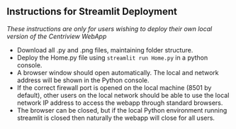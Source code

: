 ## Instructions for Streamlit Deployment

_These instructions are only for users wishing to deploy their own local version of the Centriview WebApp_

* Download all .py and .png files, maintaining folder structure. 
* Deploy the Home.py file using `streamlit run Home.py` in a python console.
* A browser window should open automatically. The local and network address will be shown in the Python console.
* If the correct firewall port is opened on the local machine (8501 by default), other users on the local network should be able to use the local network IP address to access the webapp through standard browsers.
* The browser can be closed, but if the local Python environment running streamlit is closed then naturally the webapp will close for all users.
